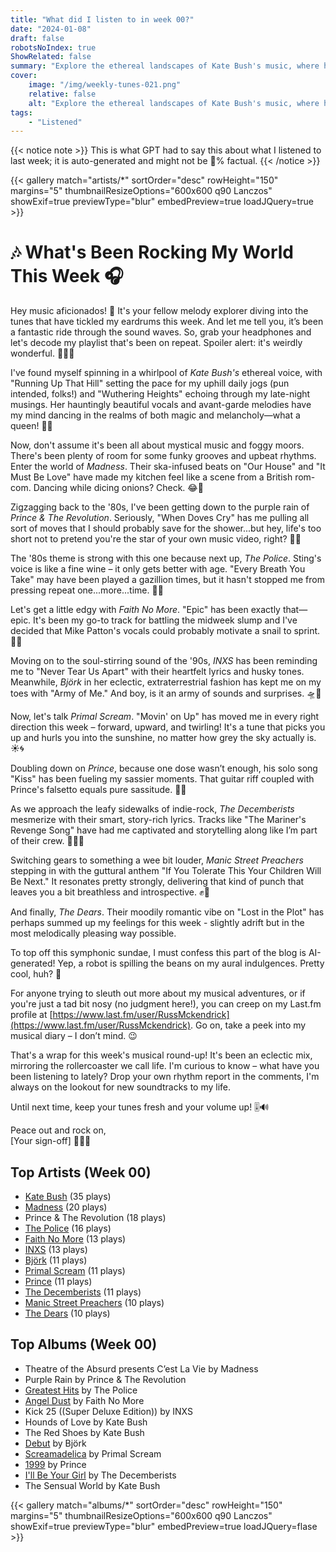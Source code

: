 ```yaml
---
title: "What did I listen to in week 00?"
date: "2024-01-08"
draft: false
robotsNoIndex: true
ShowRelated: false
summary: "Explore the ethereal landscapes of Kate Bush's music, where haunting melodies meet avant-garde artistry!"
cover:
    image: "/img/weekly-tunes-021.png"
    relative: false
    alt: "Explore the ethereal landscapes of Kate Bush's music, where haunting melodies meet avant-garde artistry!"
tags:
    - "Listened"
---
```


{{< notice note >}}
This is what GPT had to say this about what I listened to last week; it is auto-generated and might not be 💯% factual.
{{< /notice >}}

{{< gallery match="artists/*" sortOrder="desc" rowHeight="150" margins="5" thumbnailResizeOptions="600x600 q90 Lanczos" showExif=true previewType="blur" embedPreview=true loadJQuery=true >}}

# 🎶 What's Been Rocking My World This Week 🎧

Hey music aficionados! 🌟 It's your fellow melody explorer diving into the tunes that have tickled my eardrums this week. And let me tell you, it’s been a fantastic ride through the sound waves. So, grab your headphones and let's decode my playlist that's been on repeat. Spoiler alert: it's weirdly wonderful. 🎸🎷🎹

I've found myself spinning in a whirlpool of *Kate Bush's* ethereal voice, with "Running Up That Hill" setting the pace for my uphill daily jogs (pun intended, folks!) and "Wuthering Heights" echoing through my late-night musings. Her hauntingly beautiful vocals and avant-garde melodies have my mind dancing in the realms of both magic and melancholy—what a queen! 👑🎶

Now, don't assume it's been all about mystical music and foggy moors. There's been plenty of room for some funky grooves and upbeat rhythms. Enter the world of *Madness*. Their ska-infused beats on "Our House" and "It Must Be Love" have made my kitchen feel like a scene from a British rom-com. Dancing while dicing onions? Check. 😂🕺

Zigzagging back to the '80s, I've been getting down to the purple rain of *Prince & The Revolution*. Seriously, "When Doves Cry" has me pulling all sort of moves that I should probably save for the shower...but hey, life's too short not to pretend you're the star of your own music video, right? 🎥💜

The '80s theme is strong with this one because next up, *The Police*. Sting's voice is like a fine wine – it only gets better with age. "Every Breath You Take" may have been played a gazillion times, but it hasn't stopped me from pressing repeat one...more...time. 🚓🚨

Let's get a little edgy with *Faith No More*. "Epic" has been exactly that—epic. It's been my go-to track for battling the midweek slump and I've decided that Mike Patton's vocals could probably motivate a snail to sprint. 🐌💥

Moving on to the soul-stirring sound of the '90s, *INXS* has been reminding me to "Never Tear Us Apart" with their heartfelt lyrics and husky tones. Meanwhile, *Björk* in her eclectic, extraterrestrial fashion has kept me on my toes with "Army of Me." And boy, is it an army of sounds and surprises. 🛸🌈

Now, let's talk *Primal Scream*. "Movin' on Up" has moved me in every right direction this week – forward, upward, and twirling! It's a tune that picks you up and hurls you into the sunshine, no matter how grey the sky actually is. ☀️🌀

Doubling down on *Prince*, because one dose wasn’t enough, his solo song "Kiss" has been fueling my sassier moments. That guitar riff coupled with Prince's falsetto equals pure sassitude. 💋🎸

As we approach the leafy sidewalks of indie-rock, *The Decemberists* mesmerize with their smart, story-rich lyrics. Tracks like "The Mariner's Revenge Song" have had me captivated and storytelling along like I’m part of their crew. 🏴‍☠️📜

Switching gears to something a wee bit louder, *Manic Street Preachers* stepping in with the guttural anthem "If You Tolerate This Your Children Will Be Next." It resonates pretty strongly, delivering that kind of punch that leaves you a bit breathless and introspective. ✊🎤

And finally, *The Dears*. Their moodily romantic vibe on "Lost in the Plot" has perhaps summed up my feelings for this week - slightly adrift but in the most melodically pleasing way possible.

To top off this symphonic sundae, I must confess this part of the blog is AI-generated! Yep, a robot is spilling the beans on my aural indulgences. Pretty cool, huh? 🤖

For anyone trying to sleuth out more about my musical adventures, or if you're just a tad bit nosy (no judgment here!), you can creep on my Last.fm profile at [https://www.last.fm/user/RussMckendrick](https://www.last.fm/user/RussMckendrick). Go on, take a peek into my musical diary – I don’t mind. 😉

That's a wrap for this week's musical round-up! It's been an eclectic mix, mirroring the rollercoaster we call life. I'm curious to know – what have you been listening to lately? Drop your own rhythm report in the comments, I'm always on the lookout for new soundtracks to my life.

Until next time, keep your tunes fresh and your volume up! 🎚️🔊

Peace out and rock on,  
[Your sign-off] 🎷🚀🎸

## Top Artists (Week 00)

- [Kate Bush](https://www.mckendrick.rocks/artist/kate-bush/) (35 plays)
- [Madness](https://www.mckendrick.rocks/artist/madness/) (20 plays)
- Prince & The Revolution (18 plays)
- [The Police](https://www.mckendrick.rocks/artist/the-police/) (16 plays)
- [Faith No More](https://www.mckendrick.rocks/artist/faith-no-more/) (13 plays)
- [INXS](https://www.mckendrick.rocks/artist/inxs/) (13 plays)
- [Björk](https://www.mckendrick.rocks/artist/bj%C3%B6rk/) (11 plays)
- [Primal Scream](https://www.mckendrick.rocks/artist/primal-scream/) (11 plays)
- [Prince](https://www.mckendrick.rocks/artist/prince/) (11 plays)
- [The Decemberists](https://www.mckendrick.rocks/artist/the-decemberists/) (11 plays)
- [Manic Street Preachers](https://www.mckendrick.rocks/artist/manic-street-preachers/) (10 plays)
- [The Dears](https://www.mckendrick.rocks/artist/the-dears/) (10 plays)


## Top Albums (Week 00)

- Theatre of the Absurd presents C’est La Vie by Madness
- Purple Rain by Prince & The Revolution
- [Greatest Hits](https://www.mckendrick.rocks/albums/greatest-hits-26517422/) by The Police
- [Angel Dust](https://www.mckendrick.rocks/albums/angel-dust-7410902/) by Faith No More
- Kick 25 ((Super Deluxe Edition)) by INXS
- Hounds of Love by Kate Bush
- The Red Shoes by Kate Bush
- [Debut](https://www.mckendrick.rocks/albums/debut-8051406/) by Björk
- [Screamadelica](https://www.mckendrick.rocks/albums/screamadelica-3194462/) by Primal Scream
- [1999](https://www.mckendrick.rocks/albums/1999-4913531/) by Prince
- [I'll Be Your Girl](https://www.mckendrick.rocks/albums/i-ll-be-your-girl-11709250/) by The Decemberists
- The Sensual World by Kate Bush


{{< gallery match="albums/*" sortOrder="desc" rowHeight="150" margins="5" thumbnailResizeOptions="600x600 q90 Lanczos" showExif=true previewType="blur" embedPreview=true loadJQuery=flase >}}